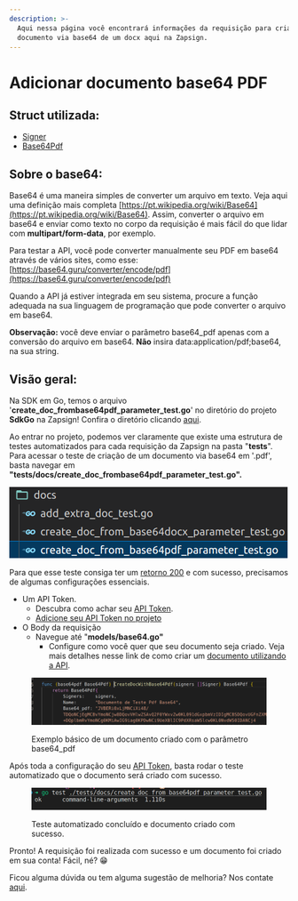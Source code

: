 ```yaml
---
description: >-
  Aqui nessa página você encontrará informações da requisição para criação de um
  documento via base64 de um docx aqui na Zapsign.
---
```


# Adicionar documento base64 PDF

## Struct utilizada:

* [Signer](../../sdk-em-java/classes-usadas/body/signer.md)
* [Base64Pdf](../structs/base64pdf.md)

## Sobre o base64:

Base64 é uma maneira simples de converter um arquivo em texto. Veja aqui uma definição mais completa [https://pt.wikipedia.org/wiki/Base64](https://pt.wikipedia.org/wiki/Base64). Assim, converter o arquivo em base64 e enviar como texto no corpo da requisição é mais fácil do que lidar com **multipart/form-data**, por exemplo.

Para testar a API, você pode converter manualmente seu PDF em base64 através de vários sites, como esse: [https://base64.guru/converter/encode/pdf](https://base64.guru/converter/encode/pdf)

Quando a API já estiver integrada em seu sistema, procure a função adequada na sua linguagem de programação que pode converter o arquivo em base64.

**Observação:** você deve enviar o parâmetro base64\_pdf apenas com a conversão do arquivo em base64. **Não** insira data:application/pdf;base64, na sua string.&#x20;

## Visão geral:



Na SDK em Go, temos o arquivo '**create\_doc\_frombase64pdf\_parameter\_test.go**' no diretório do projeto **SdkGo** na Zapsign! Confira o diretório clicando [aqui](https://github.com/ZapSign/SdkGo).&#x20;

Ao entrar no projeto, podemos ver claramente que existe uma estrutura de testes automatizados para cada requisição da Zapsign na pasta "**tests**". Para acessar o teste de criação de um documento via base64 em '.pdf', basta navegar em **"tests/docs/create\_doc\_frombase64pdf\_parameter\_test.go".**

![](<../../../../.gitbook/assets/image (64).png>)



Para que esse teste consiga ter um [retorno 200](https://developer.mozilla.org/en-US/docs/Web/HTTP/Status/200) e com sucesso, precisamos de algumas configurações essenciais.

* Um API Token.&#x20;
  * Descubra como achar seu [API Token](https://docs.zapsign.com.br/).
  * [Adicione seu API Token no projeto](../definindo-configuracoes/adicionando-api-token.md)
* O Body da requisição
  * Navegue até "**models/base64.go"**
    * Configure como você quer que seu documento seja criado. Veja mais detalhes nesse link de como criar um [documento utilizando a API](https://docs.zapsign.com.br/documentos/criar-documento).

<figure><img src="../../../../.gitbook/assets/Captura de tela de 2023-02-10 16-02-05.png" alt=""><figcaption><p>Exemplo básico de um documento criado com o parâmetro base64_pdf </p></figcaption></figure>

Após toda a configuração do seu [API Token](https://docs.zapsign.com.br/), basta rodar o teste automatizado que o documento será criado com sucesso.&#x20;

<figure><img src="../../../../.gitbook/assets/Captura de tela de 2023-02-10 16-11-40.png" alt=""><figcaption><p>Teste automatizado concluído e documento criado com sucesso.</p></figcaption></figure>

Pronto! A requisição foi realizada com sucesso e um documento foi criado em sua conta!  Fácil, né? 😁

Ficou alguma dúvida ou tem alguma sugestão de melhoria? Nos contate [aqui](https://zapsign.com.br/contato/).
